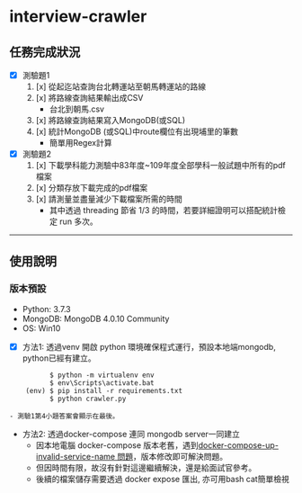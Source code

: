 # interview-crawler


## 任務完成狀況 ##
- [x] 測驗題1
    1. [x] 從起迄站查詢台北轉運站至朝馬轉運站的路線
    2. [x] 將路線查詢結果輸出成CSV
        - 台北到朝馬.csv
    3. [x] 將路線查詢結果寫入MongoDB(或SQL)
    4. [x] 統計MongoDB (或SQL)中route欄位有出現埔里的筆數
        - 簡單用Regex計算
- [x] 測驗題2
    1. [x] 下載學科能力測驗中83年度~109年度全部學科一般試題中所有的pdf檔案
    2. [x] 分類存放下載完成的pdf檔案
    3. [x] 請測量並盡量減少下載檔案所需的時間
        - 其中透過 threading 節省 1/3 的時間，若要詳細證明可以搭配統計檢定 run 多次。



---

## 使用說明 ## 
### 版本預設 ### 
- Python: 3.7.3
- MongoDB: MongoDB 4.0.10 Community
- OS: Win10

- [x] 方法1: 透過venv 開啟 python 環境確保程式運行，預設本地端mongodb, python已經有建立。
```
          $ python -m virtualenv env
          $ env\Scripts\activate.bat
    (env) $ pip install -r requirements.txt
          $ python crawler.py
```
    - 測驗1第4小題答案會顯示在最後。

- 方法2: 透過docker-compose 連同 mongodb server一同建立
    - 因本地電腦 docker-compose 版本老舊，遇到[docker-compose-up-invalid-service-name 問題](https://stackoverflow.com/questions/53442908/docker-compose-up-invalid-service-name-only-a-za-z0-9-chara)，版本修改即可解決問題。
    - 但因時間有限，故沒有針對這邊繼續解決，還是給面試官參考。
    - 後續的檔案儲存需要透過 docker expose 匯出, 亦可用bash cat簡單檢視
